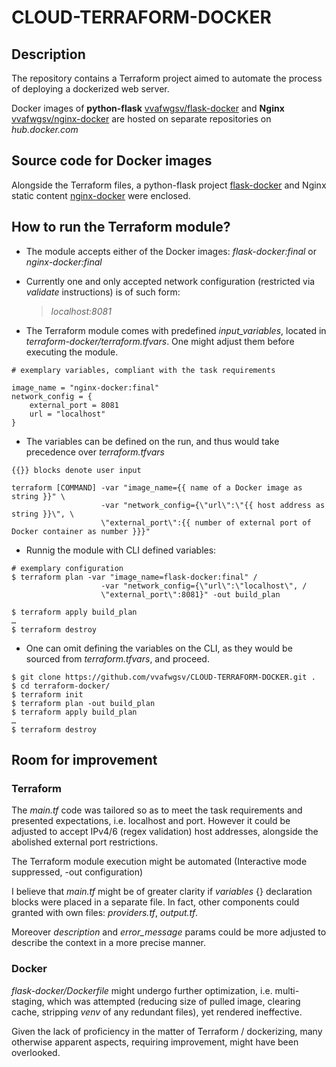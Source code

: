 # CLOUD-TERRAFORM-DOCKER
## Description

The repository contains a Terraform project aimed to automate the process of deploying a dockerized web server.

Docker images of **python-flask** [vvafwgsv/flask-docker](https://hub.docker.com/repository/docker/vvafwgsv/flask-docker) and **Nginx** [vvafwgsv/nginx-docker](https://hub.docker.com/repository/docker/vvafwgsv/nginx-docker) are hosted on separate repositories on _hub.docker.com_

## Source code for Docker images
Alongside the Terraform files, a python-flask project [flask-docker](https://github.com/vvafwgsv/CLOUD-TERRAFORM-DOCKER/tree/main/flask-docker) and Nginx static content [nginx-docker](https://github.com/vvafwgsv/CLOUD-TERRAFORM-DOCKER/tree/main/nginx-docker) were enclosed.

## How to run the Terraform module?
- The module accepts either of the Docker images: _flask-docker:final_ or  _nginx-docker:final_
- Currently one and only accepted network configuration (restricted via _validate_ instructions) is of such form: 
	
	> _localhost:8081_
	
- The Terraform module comes with predefined _input_variables_, located in _terraform-docker/terraform.tfvars_. One might adjust them before executing the module.

```
# exemplary variables, compliant with the task requirements

image_name = "nginx-docker:final"
network_config = {
	external_port = 8081
	url = "localhost"
}
```
- The variables can be defined on the run, and thus would take precedence over _terraform.tfvars_ 

```
{{}} blocks denote user input

terraform [COMMAND] -var "image_name={{ name of a Docker image as string }}" \
                    -var "network_config={\"url\":\"{{ host address as string }}\", \
                    \"external_port\":{{ number of external port of Docker container as number }}}"
```

- Runnig the module with CLI defined variables: 
```
# exemplary configuration
$ terraform plan -var "image_name=flask-docker:final" /
                    -var "network_config={\"url\":\"localhost\", /
                    \"external_port\":8081}" -out build_plan
 
$ terraform apply build_plan
…
$ terraform destroy
```

- One can omit defining the variables on the CLI, as they would be sourced from _terraform.tfvars_, and proceed.

```
$ git clone https://github.com/vvafwgsv/CLOUD-TERRAFORM-DOCKER.git .
$ cd terraform-docker/
$ terraform init
$ terraform plan -out build_plan
$ terraform apply build_plan
…
$ terraform destroy

```
## Room for improvement
### Terraform
The _main.tf_ code was tailored so as to meet the task requirements and presented expectations, i.e. localhost and 
port. However it could be adjusted to accept IPv4/6 (regex validation) host addresses, alongside the abolished external port restrictions.

The Terraform module execution might be automated (Interactive mode suppressed, -out configuration)

I believe that _main.tf_ might be of greater clarity if _variables_ {} declaration blocks were placed in a separate file. In fact, other components could granted with own files: _providers.tf_, _output.tf_.

Moreover _description_ and _error_message_ params could be more adjusted to describe the context in a more precise manner. 

### Docker
_flask-docker/Dockerfile_ might undergo further optimization, i.e. multi-staging, which was attempted (reducing size of pulled image, clearing cache, stripping _venv_ of any redundant files), yet rendered ineffective.


Given the lack of proficiency in the matter of Terraform / dockerizing, many otherwise apparent aspects, requiring improvement, might have been overlooked.
